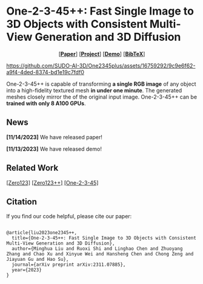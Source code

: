 
# One-2-3-45++: Fast Single Image to 3D Objects with Consistent Multi-View Generation and 3D Diffusion

<p align="center">
  [<a href="https://arxiv.org/pdf/2311.07885.pdf"><strong>Paper</strong></a>]
  [<a href="https://sudo-ai-3d.github.io/One2345plus_page/"><strong>Project</strong></a>]
  [<a href="https://www.sudo.ai/3dgen"><strong>Demo</strong></a>]
  [<a href="#citation"><strong>BibTeX</strong></a>]
</p>

https://github.com/SUDO-AI-3D/One2345plus/assets/16759292/9c9e6f62-a9f4-4ded-8374-bd1e19c7fdf0

One-2-3-45++ is capable of transforming <b>a single RGB image</b> of any object into a high-fidelity textured mesh <b>in under one minute</b>. The generated meshes closely mirror the of the original input image. One-2-3-45++ can be <b> trained with only 8 A100 GPUs</b>. 


## News
**[11/14/2023]**
We have released paper!

**[11/13/2023]**
We have released demo!

## Related Work
[\[Zero123\]](https://github.com/cvlab-columbia/zero123)
[\[Zero123++\]](https://github.com/SUDO-AI-3D/zero123plus)
[\[One-2-3-45\]](https://one-2-3-45.github.io)


## Citation

If you find our code helpful, please cite our paper:

```

@article{liu2023one2345++,
  title={One-2-3-45++: Fast Single Image to 3D Objects with Consistent Multi-View Generation and 3D Diffusion},
  author={Minghua Liu and Ruoxi Shi and Linghao Chen and Zhuoyang Zhang and Chao Xu and Xinyue Wei and Hansheng Chen and Chong Zeng and Jiayuan Gu and Hao Su},
  journal={arXiv preprint arXiv:2311.07885},
  year={2023}
}
```
